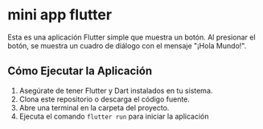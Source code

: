 # mini app flutter

Esta es una aplicación Flutter simple que muestra un botón. Al presionar el botón, se muestra un cuadro de diálogo con el mensaje "¡Hola Mundo!".

## Cómo Ejecutar la Aplicación

1. Asegúrate de tener Flutter y Dart instalados en tu sistema.
2. Clona este repositorio o descarga el código fuente.
3. Abre una terminal en la carpeta del proyecto.
4. Ejecuta el comando `flutter run` para iniciar la aplicación
